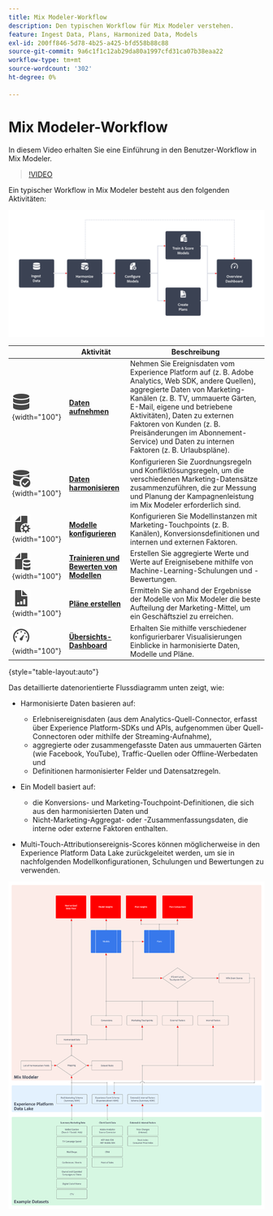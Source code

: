 ```yaml
---
title: Mix Modeler-Workflow
description: Den typischen Workflow für Mix Modeler verstehen.
feature: Ingest Data, Plans, Harmonized Data, Models
exl-id: 200ff846-5d78-4b25-a425-bfd558b88c88
source-git-commit: 9a6c1f1c12ab29da80a1997cfd31ca07b38eaa22
workflow-type: tm+mt
source-wordcount: '302'
ht-degree: 0%

---
```


# Mix Modeler-Workflow

In diesem Video erhalten Sie eine Einführung in den Benutzer-Workflow in Mix Modeler.

>[!VIDEO](https://video.tv.adobe.com/v/3424854/?learn=on)


Ein typischer Workflow in Mix Modeler besteht aus den folgenden Aktivitäten:

![ALT-Text](/help/assets/ApplicationWorkflow.svg)

|  | Aktivität | Beschreibung |
|---|---|---|
| ![Daten](/help/assets/icons/Data.svg){width="100"} | [**Daten aufnehmen**](../ingest-data/overview.md) | Nehmen Sie Ereignisdaten vom Experience Platform auf (z. B. Adobe Analytics, Web SDK, andere Quellen), aggregierte Daten von Marketing-Kanälen (z. B. TV, ummauerte Gärten, E-Mail, eigene und betriebene Aktivitäten), Daten zu externen Faktoren von Kunden (z. B. Preisänderungen im Abonnement-Service) und Daten zu internen Faktoren (z. B. Urlaubspläne). |
| ![DataCheck](/help/assets/icons/DataCheck.svg){width="100"} | [**Daten harmonisieren**](../harmonize-data/overview.md) | Konfigurieren Sie Zuordnungsregeln und Konfliktlösungsregeln, um die verschiedenen Marketing-Datensätze zusammenzuführen, die zur Messung und Planung der Kampagnenleistung im Mix Modeler erforderlich sind. |
| ![FileConfig](/help/assets/icons/FileGear.svg){width="100"} | [**Modelle konfigurieren**](../models/create.md) | Konfigurieren Sie Modellinstanzen mit Marketing-Touchpoints (z. B. Kanälen), Konversionsdefinitionen und internen und externen Faktoren. |
| ![FileData](/help/assets/icons/FileData.svg){width="100"} | [**Trainieren und Bewerten von Modellen**](../models/overview.md) | Erstellen Sie aggregierte Werte und Werte auf Ereignisebene mithilfe von Machine-Learning-Schulungen und -Bewertungen. |
| ![FileChart](/help/assets/icons/FileChart.svg){width="100"} | [**Pläne erstellen**](../plans/overview.md) | Ermitteln Sie anhand der Ergebnisse der Modelle von Mix Modeler die beste Aufteilung der Marketing-Mittel, um ein Geschäftsziel zu erreichen. |
| ![Dashboard](/help/assets/icons/Dashboard.svg){width="100"} | [**Übersichts-Dashboard**](../dashboard/overview.md) | Erhalten Sie mithilfe verschiedener konfigurierbarer Visualisierungen Einblicke in harmonisierte Daten, Modelle und Pläne. |

{style="table-layout:auto"}

Das detaillierte datenorientierte Flussdiagramm unten zeigt, wie:

* Harmonisierte Daten basieren auf:

   * Erlebnisereignisdaten (aus dem Analytics-Quell-Connector, erfasst über Experience Platform-SDKs und APIs, aufgenommen über Quell-Connectoren oder mithilfe der Streaming-Aufnahme),
   * aggregierte oder zusammengefasste Daten aus ummauerten Gärten (wie Facebook, YouTube), Traffic-Quellen oder Offline-Werbedaten und
   * Definitionen harmonisierter Felder und Datensatzregeln.

* Ein Modell basiert auf:

   * die Konversions- und Marketing-Touchpoint-Definitionen, die sich aus den harmonisierten Daten und
   * Nicht-Marketing-Aggregat- oder -Zusammenfassungsdaten, die interne oder externe Faktoren enthalten.

* Multi-Touch-Attributionsereignis-Scores können möglicherweise in den Experience Platform Data Lake zurückgeleitet werden, um sie in nachfolgenden Modellkonfigurationen, Schulungen und Bewertungen zu verwenden.

![Umfassender Workflow](/help/assets/comprehensive-workflow.svg)
